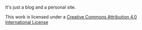 It's just a blog and a personal site.

This work is licensed under a [Creative Commons Attribution 4.0 International License](http://creativecommons.org/licenses/by/4.0/)